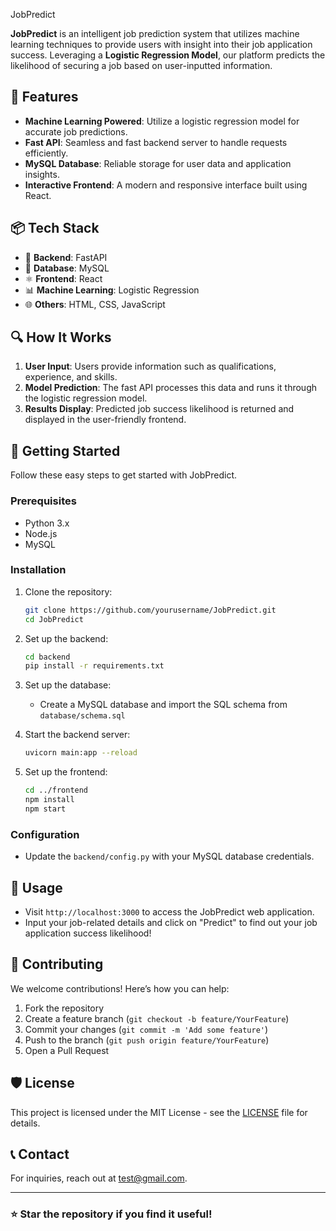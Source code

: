 JobPredict

**JobPredict** is an intelligent job prediction system that utilizes machine learning techniques to provide users with insight into their job application success. Leveraging a **Logistic Regression Model**, our platform predicts the likelihood of securing a job based on user-inputted information.

## 🚀 Features

- **Machine Learning Powered**: Utilize a logistic regression model for accurate job predictions.
- **Fast API**: Seamless and fast backend server to handle requests efficiently.
- **MySQL Database**: Reliable storage for user data and application insights.
- **Interactive Frontend**: A modern and responsive interface built using React.

## 📦 Tech Stack

- 🐍 **Backend**: FastAPI
- 💾 **Database**: MySQL
- ⚛️ **Frontend**: React
- 📊 **Machine Learning**: Logistic Regression
- 🌐 **Others**: HTML, CSS, JavaScript

## 🔍 How It Works

1. **User Input**: Users provide information such as qualifications, experience, and skills.
2. **Model Prediction**: The fast API processes this data and runs it through the logistic regression model.
3. **Results Display**: Predicted job success likelihood is returned and displayed in the user-friendly frontend.

## 🌟 Getting Started

Follow these easy steps to get started with JobPredict.

### Prerequisites

- Python 3.x
- Node.js
- MySQL

### Installation

1. Clone the repository:
   ```bash
   git clone https://github.com/yourusername/JobPredict.git
   cd JobPredict
   ```

2. Set up the backend:
   ```bash
   cd backend
   pip install -r requirements.txt
   ```

3. Set up the database:
   - Create a MySQL database and import the SQL schema from `database/schema.sql`

4. Start the backend server:
   ```bash
   uvicorn main:app --reload
   ```

5. Set up the frontend:
   ```bash
   cd ../frontend
   npm install
   npm start
   ```

### Configuration

- Update the `backend/config.py` with your MySQL database credentials.

## 📗 Usage

- Visit `http://localhost:3000` to access the JobPredict web application.
- Input your job-related details and click on "Predict" to find out your job application success likelihood!

## 🤝 Contributing

We welcome contributions! Here’s how you can help:

1. Fork the repository
2. Create a feature branch (`git checkout -b feature/YourFeature`)
3. Commit your changes (`git commit -m 'Add some feature'`)
4. Push to the branch (`git push origin feature/YourFeature`)
5. Open a Pull Request

## 🛡️ License

This project is licensed under the MIT License - see the [LICENSE](LICENSE) file for details.

## 📞 Contact

For inquiries, reach out at [test@gmail.com](mailto:test@gmail.com).

---

### ⭐️ Star the repository if you find it useful!

